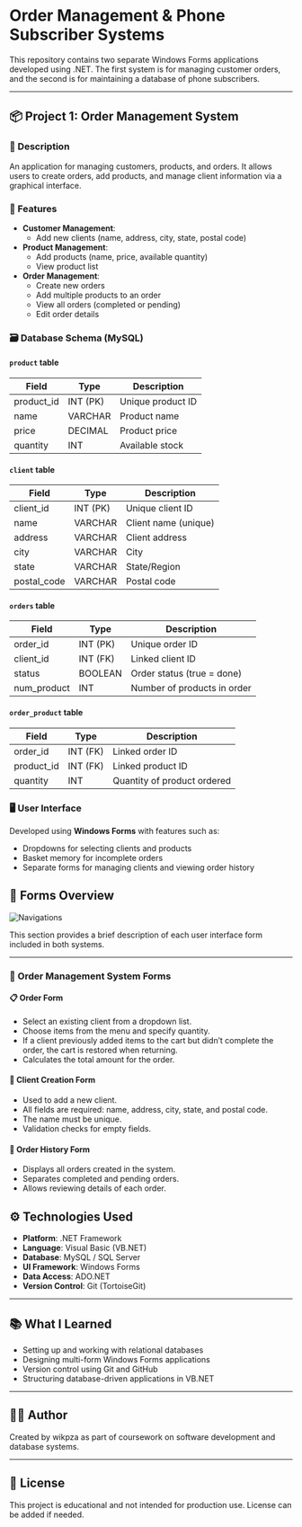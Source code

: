 # Order Management & Phone Subscriber Systems

This repository contains two separate Windows Forms applications developed using .NET. The first system is for managing customer orders, and the second is for maintaining a database of phone subscribers.

---

## 📦 Project 1: Order Management System

### 🧾 Description

An application for managing customers, products, and orders. It allows users to create orders, add products, and manage client information via a graphical interface.

### 🎯 Features

- **Customer Management**:  
  - Add new clients (name, address, city, state, postal code)
- **Product Management**:  
  - Add products (name, price, available quantity)  
  - View product list
- **Order Management**:  
  - Create new orders  
  - Add multiple products to an order  
  - View all orders (completed or pending)  
  - Edit order details

### 🗃️ Database Schema (MySQL)

#### `product` table

| Field       | Type        | Description                    |
|-------------|-------------|--------------------------------|
| product_id  | INT (PK)    | Unique product ID              |
| name        | VARCHAR     | Product name                   |
| price       | DECIMAL     | Product price                  |
| quantity    | INT         | Available stock                |

#### `client` table

| Field        | Type        | Description              |
|--------------|-------------|--------------------------|
| client_id    | INT (PK)    | Unique client ID         |
| name         | VARCHAR     | Client name (unique)     |
| address      | VARCHAR     | Client address           |
| city         | VARCHAR     | City                     |
| state        | VARCHAR     | State/Region             |
| postal_code  | VARCHAR     | Postal code              |

#### `orders` table

| Field        | Type        | Description                    |
|--------------|-------------|--------------------------------|
| order_id     | INT (PK)    | Unique order ID                |
| client_id    | INT (FK)    | Linked client ID               |
| status       | BOOLEAN     | Order status (true = done)     |
| num_product  | INT         | Number of products in order    |

#### `order_product` table

| Field        | Type        | Description                    |
|--------------|-------------|--------------------------------|
| order_id     | INT (FK)    | Linked order ID                |
| product_id   | INT (FK)    | Linked product ID              |
| quantity     | INT         | Quantity of product ordered    |

### 🖥️ User Interface

Developed using **Windows Forms** with features such as:
- Dropdowns for selecting clients and products
- Basket memory for incomplete orders
- Separate forms for managing clients and viewing order history


## 📄 Forms Overview
![Navigations](images/SRS_2/client.png)

This section provides a brief description of each user interface form included in both systems.

---

### 🧾 Order Management System Forms

#### 📋 Order Form
- Select an existing client from a dropdown list.
- Choose items from the menu and specify quantity.
- If a client previously added items to the cart but didn’t complete the order, the cart is restored when returning.
- Calculates the total amount for the order.

#### 👤 Client Creation Form
- Used to add a new client.
- All fields are required: name, address, city, state, and postal code.
- The name must be unique.
- Validation checks for empty fields.

#### 📜 Order History Form
- Displays all orders created in the system.
- Separates completed and pending orders.
- Allows reviewing details of each order.



## ⚙️ Technologies Used

- **Platform**: .NET Framework
- **Language**: Visual Basic (VB.NET)
- **Database**: MySQL / SQL Server
- **UI Framework**: Windows Forms
- **Data Access**: ADO.NET
- **Version Control**: Git (TortoiseGit)

---

## 📚 What I Learned

- Setting up and working with relational databases
- Designing multi-form Windows Forms applications
- Version control using Git and GitHub
- Structuring database-driven applications in VB.NET

---

## 🧑‍💻 Author

Created by wikpza as part of coursework on software development and database systems.

---

## 📜 License

This project is educational and not intended for production use. License can be added if needed.

